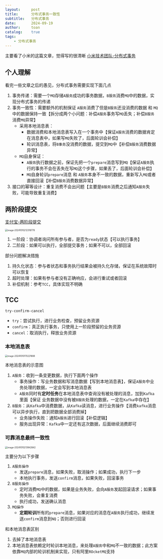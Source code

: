 ```yaml
---
layout:     post
title:      分布式事务一致性
subtitle:   分布式事务
date:       2024-09-19
author:     toan
catalog:	true
tags:
    - 分布式事务
---
```


主要看了小米的这篇文章，觉得写的很清晰 [小米技术团队-分布式事务](https://xiaomi-info.github.io/2020/01/02/distributed-transaction/)

## 个人理解

看完一些文章之后的愚见，分布式事务需要实现下面几点

1. 事务传递：需要一个`MQ`存储`A服务`成功的事务数据，`B服务`消费`MQ`中的数据，实现分布式事务的传递
2. 事务一致性：需要额外的机制保证 `A服务`消费了但是`B服务`还没消费的数据 和 `MQ`中的数据保持一致【拆分成两个小问题：补偿`A服务`事务写`MQ`丢失；补偿`B服务`消费`MQ`异常】
   * 采用本地消息表：
     * 数据消费和本地消息表写入在一个事务中【保证`A服务`消费的数据肯定在消息表中，如果写`MQ`失败了，后面轮训会补偿】
     * 轮训消息表，将`B事务`没消费的数据，提交到`MQ`中【补偿`B服务`消费数据异常】
   * `MQ`自身保证：
     * `A服务`执行数据之前，保证先把一个`prepare`消息写到`MQ`【保证`A服务`执行的事务不会在丢失在写`MQ`这个步骤，如果丢了，后面轮训会补偿】
     * `MQ`自身轮训`prepare`消息 和 `A服务`本身不一致的数据，重新写入`MQ`或者直接回滚【补偿`B服务`消费数据异常】
3. 接口的幂等设计：重复消费不会出问题【主要是`B服务`消费之后通知`A服务`失败，可能导致重复消费】

## 两阶段提交

[支付宝-两阶段提交](https://antdigital.com/docs/11/132929)

<img src="../../../.config/Typora/typora-user-images/image-20241010212316778.png" alt="image-20241010212316778" style="zoom: 50%;" />

1. 一阶段：协调者询问所有参与者，是否为`ready`状态【可以执行事务】
2. 二阶段：如果可以执行，全部提交事务；如果不可以，全部回滚

部分问题解决措施

1. 持久化状态：参与者状态和事务执行结果会被持久化存储，保证在系统故障时可以恢复
2. 超时处理：如果有参与者没有正确响应，会进行重试或者回滚
3. 补偿机制：参考`TCC`，具体实现不明确

## TCC

`try-confirm-cancel`

* `try`：尝试执行，进行业务检查，预留业务资源
* `confirm`：真正执行事务，只使用上一阶段预留的业务资源
* `cancel`：取消执行，释放业务资源

### 本地消息表

<img src="../../../.config/Typora/typora-user-images/image-20241010170221688.png" alt="image-20241010170221688" style="zoom: 50%;" />

本地消息表的示意图

1. `A服务`：收到一条变更数据，执行下面两个操作
   * 事务操作：写业务数据和写消息数据【写到本地消息表】，保证`A服务`中业务处理的数据，一定会写到本地消息表
   * `A服务`同时有**定时任务**在本地消息表中查询没有被处理的消息，加到`Kafka`里面【保证 业务数据中没有被`B服务`处理的数据，一定在`Kafka`中存在】
2. `B服务`：从`Kafka`中消费数据，从`Kafka`读消息，进行业务操作【消费`kafka`消息可以异步执行，直到把数据全部消费掉】
   * 业务操作失败：通知`A服务`进行回滚【补偿逻辑】
   * 服务出现异常：`Kafka`中一定还有这次数据，后面继续消费即可

### 可靠消息最终一致性

<img src="../../../.config/Typora/typora-user-images/image-20241010213942642.png" alt="image-20241010213942642" style="zoom:50%;" />

主要分为以下步骤

1. `A服务操作`
   * 发送`prepare`消息，如果失败，取消操作；如果成功，执行下一步
   * 本地执行事务，发送`confirm`消息，如果失败，回滚事务
2. `B服务操作`
   * 定时消费`MQ`中的数据，如果是业务失败，会向`A服务`发起回滚请求；如果事务失败，会重复消费
   * 执行成功，发送确认消息
3. `MQ操作`
   * **定期轮训**所有的`prepare`消息，如果对应的消息在`A服务`执行成功，继续发送`confirm`消息到`NQ`；否则进行回滚

和本地消息表区别

1. 去掉了本地消息表
2. 本地消息表依赖定时轮训本地消息，来处理`A服务`中和`MQ`不一致的数据；此方案依靠`MQ`内部的轮训机制来实现，只有阿里`ROcketMQ`支持
